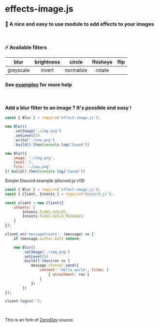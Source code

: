 # effects-image.js

### 🎨 A nice and easy to use module to add effects to your images 

</br>

### ⚡️ Available filters

|blur|brightness|circle|fhisheye|flip|
|:-------------: |:-------------:|:-------------:|:-------------:|:-------------:
|greyscale|invert|normalize|rotate



### See [examples](https://github.com/hadiazt/effect-image.js/tree/main/examples) for more help

</br>

### Add a blur filter to an image ? It's possible and easy !

```js
const { Blur } = require('effect-image.js');

new Blur()
    .setImage('./img.png')
    .setLevel(5)
    .write('./new.png')
    .build().then(console.log('Saved'))

new Blur({
    image: './img.png',
    level: 5,
    file: './new.png'
}).build().then(console.log('Saved'))
```

Simple Discord example (discord.js v13)

```js
const { Blur } = require('effect-image.js');
const { Client, Intents } = require('discord.js');

const client = new Client({
    intents: [
        Intents.FLAGS.GUILDS,
        Intents.FLAGS.GUILD_MESSAGES
    ]
});

client.on('messageCreate', (message) => {
    if (message.author.bot) return;

    new Blur()
        .setImage('./img.png')
        .setLevel(5)
        .build().then(res => {
            message.channel.send({
                content: 'Hello world', files: [
                    { attachment: res }
                ]
            })
        })
});

client.login('');
```

</br>

This is an fork of [ZerioDev](https://github.com/ZerioDev/Effects.js) source.